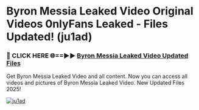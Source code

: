 # Byron Messia Leaked Video Original Videos 0nlyFans Leaked - Files Updated! (ju1ad)

<h3>🔴 CLICK HERE 🌐==►► <a href="https://tinyurl.com/ehrbuxhb" rel="nofollow">Byron Messia Leaked Video Updated Files</a></h3>

Get Byron Messia Leaked Video and all content. Now you can access all videos and pictures of Byron Messia Leaked Video. New Updated Files 2025!

[![ju1ad](https://i.imgur.com/lVYEuWS.gif)](https://tinyurl.com/ehrbuxhb)
